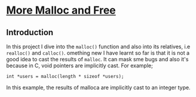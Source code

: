 # <ins>More Malloc and Free</ins>

## Introduction
In this project I dive into the `malloc()` function and also into its relatives, i.e `realloc()` and `calloc()`. omething new I have learnt so far is that it is not a good idea to cast the results of `malloc`. It can mask sme bugs and also it's because in C, void pointers are implicitly cast. For example;
```
int *users = malloc(length * sizeof *users);
```
In this example, the results of malloca are implicitly cast to an integer type.